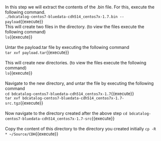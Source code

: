 In this step we will extract the contents of the .bin file.
For this, execute the following command.<br>
`./bdcatalog-centos7-bluedata-cdh514_centos7x-1.7.bin --payload`{{execute}}
<br>
This will create two files in the directory. (to view the files execute the following command)<br>
`ls`{{execute}}
<br><br>Untar the payload.tar file by executing the following command
<br>`tar xvf payload.tar`{{execute}}
<br><br>This will create new directories. (to view the files execute the following command)<br>
`ls`{{execute}}
<br><br>Navigate to the new directory, and untar the file by executing the following command
<br>`cd bdcatalog-centos7-bluedata-cdh514_centos7x-1.7`{{execute}}
<br>
`tar xvf bdcatalog-centos7-bluedata-cdh514_centos7x-1.7-src.tgz`{{execute}}
<br><br>Now navigate to the directory created after the above step
`cd bdcatalog-centos7-bluedata-cdh514_centos7x-1.7-src`{{execute}}
<br><br>
Copy the content of this directory to the directory you created initially
`cp -R * ~/Source/CDH`{{execute}}

